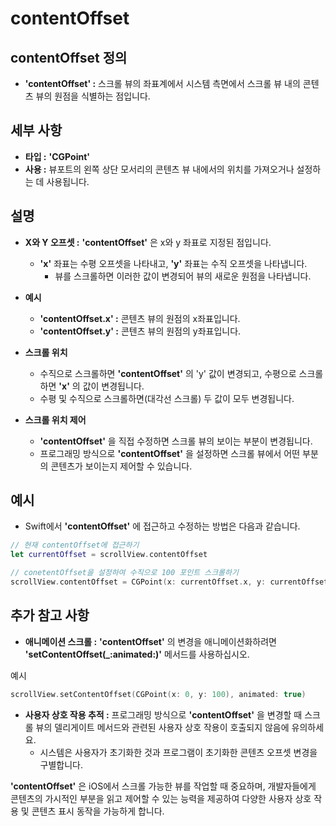 # contentOffset

## contentOffset 정의

- **'contentOffset' :** 스크롤 뷰의 좌표계에서 시스템 측면에서 스크롤 뷰 내의 콘텐츠 뷰의 원점을 식별하는 점입니다.

## 세부 사항

- **타입 :** **'CGPoint'**
- **사용 :** 뷰포트의 왼쪽 상단 모서리의 콘텐츠 뷰 내에서의 위치를 가져오거나 설정하는 데 사용됩니다.

## 설명

- **X와 Y 오프셋 :** **'contentOffset'** 은 x와 y 좌표로 지정된 점입니다.
    - **'x'** 좌표는 수평 오프셋을 나타내고, **'y'** 좌표는 수직 오프셋을 나타냅니다.
        - 뷰를 스크롤하면 이러한 값이 변경되어 뷰의 새로운 원점을 나타냅니다.

- **예시**
    - **'contentOffset.x' :** 콘텐츠 뷰의 원점의 x좌표입니다.
    - **'contentOffset.y' :** 콘텐츠 뷰의 원점의 y좌표입니다.

- **스크롤 위치**
    - 수직으로 스크롤하면 **'contentOffset'** 의 'y' 값이 변경되고, 수평으로 스크롤하면 **'x'** 의 값이 변경됩니다.
    - 수평 및 수직으로 스크롤하면(대각선 스크롤) 두 값이 모두 변경됩니다.

- **스크롤 위치 제어**
    - **'contentOffset'** 을 직접 수정하면 스크롤 뷰의 보이는 부분이 변경됩니다.
    - 프로그래밍 방식으로 **'contentOffset'** 을 설정하면 스크롤 뷰에서 어떤 부분의 콘텐츠가 보이는지 제어할 수 있습니다.

## 예시

- Swift에서 **'contentOffset'** 에 접근하고 수정하는 방법은 다음과 같습니다.

```swift
// 현재 contentOffset에 접근하기
let currentOffset = scrollView.contentOffset

// conetentOffset을 설정하여 수직으로 100 포인트 스크롤하기
scrollView.contentOffset = CGPoint(x: currentOffset.x, y: currentOffset.y + 100)
```

## 추가 참고 사항

- **애니메이션 스크롤 :** **'contentOffset'** 의 변경을 애니메이션화하려면 **'setContentOffset(_:animated:)'** 메서드를 사용하십시오.

예시

```swift
scrollView.setContentOffset(CGPoint(x: 0, y: 100), animated: true)
```

- **사용자 상호 작용 추적 :** 프로그래밍 방식으로 **'contentOffset'** 을 변경할 때 스크롤 뷰의 델리게이트 메서드와 관련된 사용자 상호 작용이 호출되지 않음에 유의하세요.
    - 시스템은 사용자가 초기화한 것과 프로그램이 초기화한 콘텐츠 오프셋 변경을 구별합니다.

**'contentOffset'** 은 iOS에서 스크롤 가능한 뷰를 작업할 때 중요하며, 개발자들에게 콘텐츠의 가시적인 부분을 읽고 제어할 수 있는 능력을 제공하여 다양한 사용자 상호 작용 및 콘텐츠 표시 동작을 가능하게 합니다.
